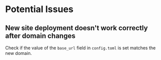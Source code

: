 # Potential Issues

## New site deployment doesn't work correctly after domain changes

Check if the value of the `base_url` field in `config.toml` is set matches the new domain.
